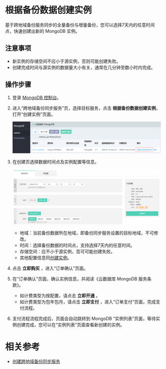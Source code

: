 # 根据备份数据创建实例

基于跨地域备份服务同步的全量备份与增量备份，您可以选择7天内的任意时间点，快速创建出新的 MongoDB 实例。

## 注意事项
- 新实例的存储空间不应小于源实例，否则可能创建失败。
- 创建完成时间与源实例的数据量大小有关，通常在几分钟至数小时内完成。

## 操作步骤
1. 登录 [MongoDB 控制台](https://mongodb-console.jdcloud.com/mongodb)。
1. 进入“跨地域备份同步服务”页，选择目标服务，点击 **根据备份数据创建实例**，打开“创建实例”页面。

    ![创建同步服务](../../../../../image/mongodb/mongo-045.png)

1. 在创建页选择数据时间点及实例配置等信息。

    ![创建同步服务](../../../../../image/mongodb/mongo-046.png)

    - 地域：当前备份数据所在地域，即备份同步服务设置的目标地域，不可修改。
    - 时间：选择备份数据的时间点，支持选择7天内的任意时间。
    - 存储空间：应不小于源实例，否可可能创建失败。
    - 其他配置信息同[创建实例](../../Getting-Started/Create-Instance.md)。

1. 点击 **立即购买** ，进入“订单确认”页面。
1. 在“订单确认”页面，确认实例信息，并阅读《云数据库 MongoDB 服务条款》。
	- 如计费类型为按配置，请点击 **立即开通** 。
	- 如计费类型为包年包月，请点击 **立即支付** ，进入“订单支付”页面，完成支付流程。
1. 支付流程流程完成后，页面会自动跳转到 MongoDB “实例列表”页面，等待实例创建完成，您可以在“实例列表”页面查看新创建的实例。

# 相关参考
- [创建跨地域备份同步服务](Create-Backup-Sync.md)
